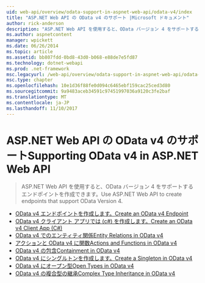 ```yaml
---
uid: web-api/overview/odata-support-in-aspnet-web-api/odata-v4/index
title: "ASP.NET Web API の OData v4 のサポート |Microsoft ドキュメント"
author: rick-anderson
description: "ASP.NET Web API を使用すると、OData バージョン 4 をサポートするエンドポイントを作成できます。"
ms.author: aspnetcontent
manager: wpickett
ms.date: 06/26/2014
ms.topic: article
ms.assetid: bb807fdd-0bd8-43d0-b068-e88de7e5fd87
ms.technology: dotnet-webapi
ms.prod: .net-framework
msc.legacyurl: /web-api/overview/odata-support-in-aspnet-web-api/odata-v4
msc.type: chapter
ms.openlocfilehash: 10e1d36f88fe0d094c6465ebf159cac25ced3d80
ms.sourcegitcommit: 9a9483aceb34591c97451997036a9120c3fe2baf
ms.translationtype: MT
ms.contentlocale: ja-JP
ms.lasthandoff: 11/10/2017
---
```

<a name="supporting-odata-v4-in-aspnet-web-api"></a><span data-ttu-id="12e79-103">ASP.NET Web API の OData v4 のサポート</span><span class="sxs-lookup"><span data-stu-id="12e79-103">Supporting OData v4 in ASP.NET Web API</span></span>
====================
> <span data-ttu-id="12e79-104">ASP.NET Web API を使用すると、OData バージョン 4 をサポートするエンドポイントを作成できます。</span><span class="sxs-lookup"><span data-stu-id="12e79-104">Use ASP.NET Web API to create endpoints that support OData Version 4.</span></span>


- [<span data-ttu-id="12e79-105">OData v4 エンドポイントを作成します。</span><span class="sxs-lookup"><span data-stu-id="12e79-105">Create an OData v4 Endpoint</span></span>](create-an-odata-v4-endpoint.md)
- [<span data-ttu-id="12e79-106">OData v4 クライアント アプリでは (c#) を作成します。</span><span class="sxs-lookup"><span data-stu-id="12e79-106">Create an OData v4 Client App (C#)</span></span>](create-an-odata-v4-client-app.md)
- [<span data-ttu-id="12e79-107">OData v4 でのエンティティ関係</span><span class="sxs-lookup"><span data-stu-id="12e79-107">Entity Relations in OData v4</span></span>](entity-relations-in-odata-v4.md)
- [<span data-ttu-id="12e79-108">アクションと OData v4 に関数</span><span class="sxs-lookup"><span data-stu-id="12e79-108">Actions and Functions in OData v4</span></span>](odata-actions-and-functions.md)
- [<span data-ttu-id="12e79-109">OData v4 の包含</span><span class="sxs-lookup"><span data-stu-id="12e79-109">Containment in OData v4</span></span>](odata-containment-in-web-api-22.md)
- [<span data-ttu-id="12e79-110">OData v4 にシングルトンを作成します。</span><span class="sxs-lookup"><span data-stu-id="12e79-110">Create a Singleton in OData v4</span></span>](using-a-singleton-in-an-odata-endpoint-in-web-api-22.md)
- [<span data-ttu-id="12e79-111">OData v4 にオープン型</span><span class="sxs-lookup"><span data-stu-id="12e79-111">Open Types in OData v4</span></span>](use-open-types-in-odata-v4.md)
- [<span data-ttu-id="12e79-112">OData v4 の複合型の継承</span><span class="sxs-lookup"><span data-stu-id="12e79-112">Complex Type Inheritance in OData v4</span></span>](complex-type-inheritance-in-odata-v4.md)

